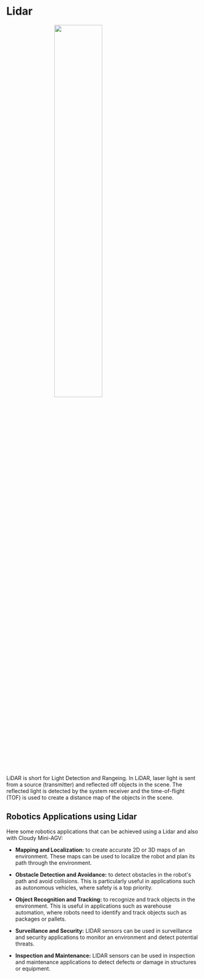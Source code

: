 # Lidar
<img style="width:50%; margin-left:auto; margin-right:auto; display:block" src="https://raw.githubusercontent.com/robolaunch/cloudy/docs/docs/images/lidar.jpg"/>

LiDAR is short for Light Detection and Rangeing. In LiDAR, laser light is sent from a source (transmitter) and reflected off objects in the scene. The reflected light is detected by the system receiver and the time-of-flight (TOF) is used to create a distance map of the objects in the scene. 

## Robotics Applications using Lidar
Here some robotics applications that can be achieved using a Lidar and also with Cloudy Mini-AGV:
* **Mapping and Localization:** to create accurate 2D or 3D maps of an environment. These maps can be used to localize the robot and plan its path through the environment.

* **Obstacle Detection and Avoidance:** to detect obstacles in the robot's path and avoid collisions. This is particularly useful in applications such as autonomous vehicles, where safety is a top priority.

* **Object Recognition and Tracking:** to recognize and track objects in the environment. This is useful in applications such as warehouse automation, where robots need to identify and track objects such as packages or pallets.

* **Surveillance and Security:** LIDAR sensors can be used in surveillance and security applications to monitor an environment and detect potential threats.

* **Inspection and Maintenance:** LIDAR sensors can be used in inspection and maintenance applications to detect defects or damage in structures or equipment.